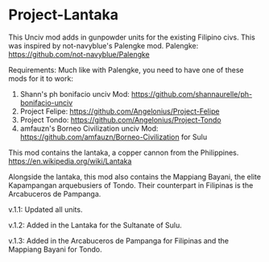 # Project-Lantaka
This Unciv mod adds in gunpowder units for the existing Filipino civs. This was inspired by not-navyblue's Palengke mod.
Palengke: https://github.com/not-navyblue/Palengke

Requirements:
Much like with Palengke, you need to have one of these mods for it to work:
1. Shann's ph bonifacio unciv Mod: https://github.com/shannaurelle/ph-bonifacio-unciv
2. Project Felipe: https://github.com/Angelonius/Project-Felipe
3. Project Tondo: https://github.com/Angelonius/Project-Tondo
4. amfauzn's Borneo Civilization unciv Mod: https://github.com/amfauzn/Borneo-Civilization for Sulu

This mod contains the lantaka, a copper cannon from the Philippines.
https://en.wikipedia.org/wiki/Lantaka

Alongside the lantaka, this mod also contains the Mappiang Bayani, the elite Kapampangan arquebusiers of Tondo. Their counterpart in Filipinas is the Arcabuceros de Pampanga.

v.1.1: Updated all units.

v.1.2: Added in the Lantaka for the Sultanate of Sulu.

v.1.3: Added in the Arcabuceros de Pampanga for Filipinas and the Mappiang Bayani for Tondo.
